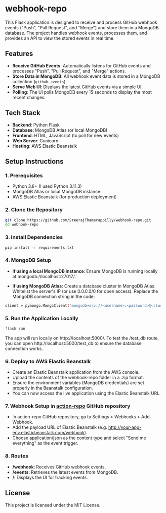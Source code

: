# webhook-repo

This Flask application is designed to receive and process GitHub webhook events ("Push", "Pull Request", and "Merge") and store them in a MongoDB database. The project handles webhook events, processes them, and provides an API to view the stored events in real time.

## Features

- **Receive GitHub Events**: Automatically listens for GitHub events and processes "Push", "Pull Request", and "Merge" actions.
- **Store Data in MongoDB**: All webhook event data is stored in a MongoDB collection (`github_events`).
- **Serve Web UI**: Displays the latest GitHub events via a simple UI.
- **Polling**: The UI polls MongoDB every 15 seconds to display the most recent changes.

## Tech Stack

- **Backend**: Python Flask
- **Database**: MongoDB Atlas (or local MongoDB)
- **Frontend**: HTML, JavaScript (to poll for new events)
- **Web Server**: Gunicorn
- **Hosting**: AWS Elastic Beanstalk

## Setup Instructions

### 1. Prerequisites

- Python 3.8+ (I used Python 3.11.3)
- MongoDB Atlas or local MongoDB instance
- AWS Elastic Beanstalk (for production deployment)

### 2. Clone the Repository

```bash
git clone https://github.com/SreerajThamarappilly/webhook-repo.git
cd webhook-repo
```

### 3. Install Dependencies

```bash
pip install -r requirements.txt
```

### 4. MongoDB Setup

- **If using a local MongoDB instance**: Ensure MongoDB is running locally at mongodb://localhost:27017/.

- **If using MongoDB Atlas**: Create a database cluster in MongoDB Atlas. Whitelist the server's IP (or use 0.0.0.0/0 for open access). Replace the MongoDB connection string in the code: 

```bash
client = pymongo.MongoClient("mongodb+srv://<username>:<password>@<cluster>.mongodb.net/webhook_db?retryWrites=true&w=majority")
```

### 5. Run the Application Locally

```bash
flask run
```

The app will run locally on http://localhost:5000/. To test the /test_db route, you can open http://localhost:5000/test_db to ensure the database connection works.

### 6. Deploy to AWS Elastic Beanstalk

- Create an Elastic Beanstalk application from the AWS console.
- Upload the contents of the webhook-repo folder in a .zip format.
- Ensure the environment variables (MongoDB credentials) are set properly in the Beanstalk configuration.
- You can now access the live application using the Elastic Beanstalk URL.

### 7. Webhook Setup in [action-repo](https://github.com/SreerajThamarappilly/action-repo.git) GitHub repository 

- In action-repo GitHub repository, go to Settings > Webhooks > Add Webhook.
- Add the payload URL of Elastic Beanstalk (e.g. http://your-app-env.elasticbeanstalk.com/webhook).
- Choose application/json as the content type and select "Send me everything" as the event trigger.

### 8. Routes

- **/webhook**: Receives GitHub webhook events.
- **/events**: Retrieves the latest events from MongoDB.
- **/**: Displays the UI for tracking events.

## License

This project is licensed under the MIT License.
